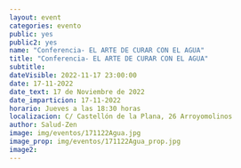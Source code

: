 ```yaml
---
layout: event
categories: evento
public: yes
public2: yes
name: "Conferencia- EL ARTE DE CURAR CON EL AGUA"
title: "Conferencia- EL ARTE DE CURAR CON EL AGUA"
subtitle:
dateVisible: 2022-11-17 23:00:00
date: 17-11-2022
date_text: 17 de Noviembre de 2022
date_imparticion: 17-11-2022
horario: Jueves a las 18:30 horas
localizacion: C/ Castellón de la Plana, 26 Arroyomolinos
author: Salud-Zen
image: img/eventos/171122Agua.jpg
image_prop: img/eventos/171122Agua_prop.jpg
image2:
---
```

